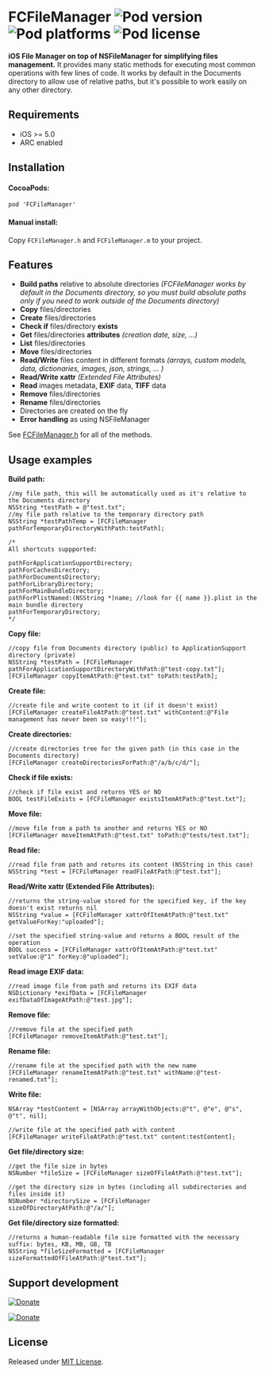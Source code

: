 FCFileManager ![Pod version](http://img.shields.io/cocoapods/v/FCFileManager.svg) ![Pod platforms](http://img.shields.io/cocoapods/p/FCFileManager.svg) ![Pod license](http://img.shields.io/cocoapods/l/FCFileManager.svg)
=============

**iOS File Manager on top of NSFileManager for simplifying files management.** It provides many static methods for executing most common operations with few lines of code. It works by default in the Documents directory to allow use of relative paths, but it's possible to work easily on any other directory.

## Requirements
- iOS >= 5.0
- ARC enabled

## Installation

#### CocoaPods:
`pod 'FCFileManager'`

#### Manual install:
Copy `FCFileManager.h` and `FCFileManager.m` to your project.

## Features
- **Build paths** relative to absolute directories *(FCFileManager works by default in the Documents directory, so you must build absolute paths only if you need to work outside of the Documents directory)*
- **Copy** files/directories
- **Create** files/directories
- **Check if** files/directory **exists**
- **Get** files/directories **attributes** *(creation date, size, ...)*
- **List** files/directories
- **Move** files/directories
- **Read/Write** files content in different formats *(arrays, custom models, data, dictionaries, images, json, strings, ... )*
- **Read/Write xattr** *(Extended File Attributes)*
- **Read** images metadata, **EXIF** data, **TIFF** data
- **Remove** files/directories
- **Rename** files/directories
- Directories are created on the fly
- **Error handling** as using NSFileManager

See [FCFileManager.h](https://github.com/fabiocaccamo/FCFileManager/blob/master/FCFileManager/FCFileManager.h) for all of the methods.

## Usage examples

**Build path:**
```objc
//my file path, this will be automatically used as it's relative to the Documents directory
NSString *testPath = @"test.txt";
//my file path relative to the temporary directory path
NSString *testPathTemp = [FCFileManager pathForTemporaryDirectoryWithPath:testPath];

/*
All shortcuts suppported:

pathForApplicationSupportDirectory;
pathForCachesDirectory;
pathForDocumentsDirectory;
pathForLibraryDirectory;
pathForMainBundleDirectory;
pathForPlistNamed:(NSString *)name; //look for {{ name }}.plist in the main bundle directory
pathForTemporaryDirectory;
*/
```

**Copy file:**
```objc
//copy file from Documents directory (public) to ApplicationSupport directory (private)
NSString *testPath = [FCFileManager pathForApplicationSupportDirectoryWithPath:@"test-copy.txt"];
[FCFileManager copyItemAtPath:@"test.txt" toPath:testPath];
```

**Create file:**
```objc
//create file and write content to it (if it doesn't exist)
[FCFileManager createFileAtPath:@"test.txt" withContent:@"File management has never been so easy!!!"];
```

**Create directories:**
```objc
//create directories tree for the given path (in this case in the Documents directory)
[FCFileManager createDirectoriesForPath:@"/a/b/c/d/"];
```

**Check if file exists:**
```objc
//check if file exist and returns YES or NO
BOOL testFileExists = [FCFileManager existsItemAtPath:@"test.txt"];
```

**Move file:**
```objc
//move file from a path to another and returns YES or NO
[FCFileManager moveItemAtPath:@"test.txt" toPath:@"tests/test.txt"];
```

**Read file:**
```objc
//read file from path and returns its content (NSString in this case)
NSString *test = [FCFileManager readFileAtPath:@"test.txt"];
```

**Read/Write xattr (Extended File Attributes):**
```objc
//returns the string-value stored for the specified key, if the key doesn't exist returns nil
NSString *value = [FCFileManager xattrOfItemAtPath:@"test.txt" getValueForKey:"uploaded"];

//set the specified string-value and returns a BOOL result of the operation
BOOL success = [FCFileManager xattrOfItemAtPath:@"test.txt" setValue:@"1" forKey:@"uploaded"];
```

**Read image EXIF data:**
```objc
//read image file from path and returns its EXIF data
NSDictionary *exifData = [FCFileManager exifDataOfImageAtPath:@"test.jpg"];
```

**Remove file:**
```objc
//remove file at the specified path
[FCFileManager removeItemAtPath:@"test.txt"];
```

**Rename file:**
```objc
//rename file at the specified path with the new name
[FCFileManager renameItemAtPath:@"test.txt" withName:@"test-renamed.txt"];
```

**Write file:**
```objc
NSArray *testContent = [NSArray arrayWithObjects:@"t", @"e", @"s", @"t", nil];

//write file at the specified path with content
[FCFileManager writeFileAtPath:@"test.txt" content:testContent];
```

**Get file/directory size:**
```objc
//get the file size in bytes
NSNumber *fileSize = [FCFileManager sizeOfFileAtPath:@"test.txt"];

//get the directory size in bytes (including all subdirectories and files inside it)
NSNumber *directorySize = [FCFileManager sizeOfDirectoryAtPath:@"/a/"];
```

**Get file/directory size formatted:**
```objc
//returns a human-readable file size formatted with the necessary suffix: bytes, KB, MB, GB, TB
NSString *fileSizeFormatted = [FCFileManager sizeFormattedOfFileAtPath:@"test.txt"];
```

## Support development
[![Donate](https://pledgie.com/campaigns/32215.png?skin_name=chrome "Click here to lend your support to: Fabio Caccamo - Open Source Projects and make a donation at pledgie.com !")](https://pledgie.com/campaigns/32215)

[![Donate](https://www.paypalobjects.com/webstatic/en_US/btn/btn_donate_pp_142x27.png)](https://www.paypal.com/cgi-bin/webscr?cmd=_donations&business=fabio%2ecaccamo%40gmail%2ecom&lc=IT&item_name=Fabio%20Caccamo%20%2d%20Open%20Source%20Projects&item_number=FCFileManager&currency_code=EUR&bn=PP%2dDonationsBF%3abtn_donate_LG%2egif%3aNonHosted)

## License
Released under [MIT License](LICENSE).
